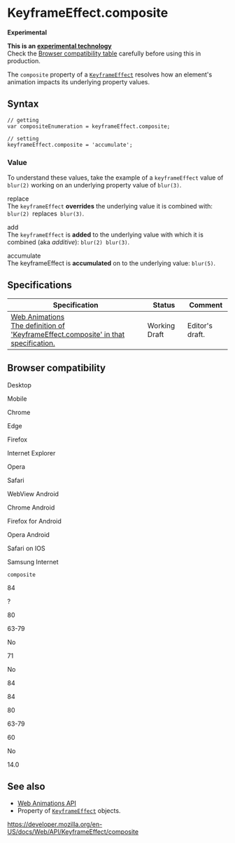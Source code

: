 KeyframeEffect.composite
========================

**Experimental**

**This is an [experimental technology](https://developer.mozilla.org/en-US/docs/MDN/Guidelines/Conventions_definitions#experimental)**  
Check the [Browser compatibility table](#browser_compatibility) carefully before using this in production.

The `composite` property of a [`KeyframeEffect`](../keyframeeffect) resolves how an element's animation impacts its underlying property values.

Syntax
------

    // getting
    var compositeEnumeration = keyframeEffect.composite;

    // setting
    keyframeEffect.composite = 'accumulate';

### Value

To understand these values, take the example of a `keyframeEffect` value of `blur(2)` working on an underlying property value of `blur(3)`.

replace  
The `keyframeEffect` **overrides** the underlying value it is combined with: `blur(2) `replaces` blur(3)`.

add  
The `keyframeEffect` is **added** to the underlying value with which it is combined (aka *additive*): `blur(2) blur(3)`.

accumulate  
The keyframeEffect is **accumulated** on to the underlying value: `blur(5)`.

Specifications
--------------

<table><thead><tr class="header"><th>Specification</th><th>Status</th><th>Comment</th></tr></thead><tbody><tr class="odd"><td><a href="https://drafts.csswg.org/web-animations-1/#dom-keyframeeffect-composite">Web Animations<br />
<span class="small">The definition of 'KeyframeEffect.composite' in that specification.</span></a></td><td><span class="spec-wd">Working Draft</span></td><td>Editor's draft.</td></tr></tbody></table>

Browser compatibility
---------------------

Desktop

Mobile

Chrome

Edge

Firefox

Internet Explorer

Opera

Safari

WebView Android

Chrome Android

Firefox for Android

Opera Android

Safari on IOS

Samsung Internet

`composite`

84

?

80

63-79

No

71

No

84

84

80

63-79

60

No

14.0

See also
--------

-   [Web Animations API](../web_animations_api)
-   Property of [`KeyframeEffect`](../keyframeeffect) objects.

<a href="https://developer.mozilla.org/en-US/docs/Web/API/KeyframeEffect/composite" class="_attribution-link">https://developer.mozilla.org/en-US/docs/Web/API/KeyframeEffect/composite</a>

